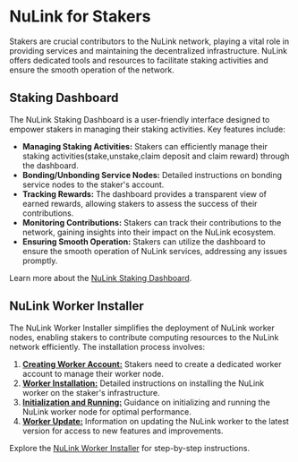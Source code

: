 # NuLink for Stakers

Stakers are crucial contributors to the NuLink network, playing a vital role in providing services and maintaining the decentralized infrastructure. NuLink offers dedicated tools and resources to facilitate staking activities and ensure the smooth operation of the network.

## Staking Dashboard

The NuLink Staking Dashboard is a user-friendly interface designed to empower stakers in managing their staking activities. Key features include:

- **Managing Staking Activities:** Stakers can efficiently manage their staking activities(stake,unstake,claim deposit and claim reward) through the dashboard.
- **Bonding/Unbonding Service Nodes:** Detailed instructions on bonding service nodes to the staker's account.
- **Tracking Rewards:** The dashboard provides a transparent view of earned rewards, allowing stakers to assess the success of their contributions.
- **Monitoring Contributions:** Stakers can track their contributions to the network, gaining insights into their impact on the NuLink ecosystem.
- **Ensuring Smooth Operation:** Stakers can utilize the dashboard to ensure the smooth operation of NuLink services, addressing any issues promptly.

Learn more about the [NuLink Staking Dashboard](./staker/staking_Dapp.md).

## NuLink Worker Installer

The NuLink Worker Installer simplifies the deployment of NuLink worker nodes, enabling stakers to contribute computing resources to the NuLink network efficiently. The installation process involves:

1. [**Creating Worker Account:**](./staker/eth_account.md) Stakers need to create a dedicated worker account to manage their worker node.
2. [**Worker Installation:**](./staker/worker_install.md) Detailed instructions on installing the NuLink worker on the staker's infrastructure.
3. [**Initialization and Running:**](./staker/worker_running.md) Guidance on initializing and running the NuLink worker node for optimal performance.
4. [**Worker Update:**](./staker/worker_update.md) Information on updating the NuLink worker to the latest version for access to new features and improvements.

Explore the [NuLink Worker Installer](./staker/nulink_worker.md) for step-by-step instructions.

